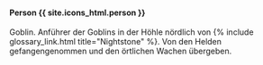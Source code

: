 ---
---

#### Person {{ site.icons_html.person }}

Goblin. Anführer der Goblins in der Höhle nördlich von {% include
glossary_link.html title="Nightstone" %}. Von den Helden gefangengenommen und
den örtlichen Wachen übergeben.
